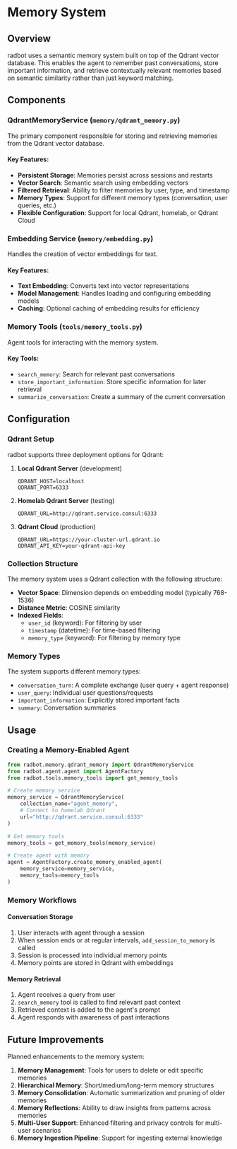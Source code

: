 # Memory System

## Overview

radbot uses a semantic memory system built on top of the Qdrant vector database. This enables the agent to remember past conversations, store important information, and retrieve contextually relevant memories based on semantic similarity rather than just keyword matching.

## Components

### QdrantMemoryService (`memory/qdrant_memory.py`)

The primary component responsible for storing and retrieving memories from the Qdrant vector database.

#### Key Features:

- **Persistent Storage**: Memories persist across sessions and restarts
- **Vector Search**: Semantic search using embedding vectors
- **Filtered Retrieval**: Ability to filter memories by user, type, and timestamp
- **Memory Types**: Support for different memory types (conversation, user queries, etc.)
- **Flexible Configuration**: Support for local Qdrant, homelab, or Qdrant Cloud

### Embedding Service (`memory/embedding.py`)

Handles the creation of vector embeddings for text.

#### Key Features:

- **Text Embedding**: Converts text into vector representations
- **Model Management**: Handles loading and configuring embedding models
- **Caching**: Optional caching of embedding results for efficiency

### Memory Tools (`tools/memory_tools.py`)

Agent tools for interacting with the memory system.

#### Key Tools:

- `search_memory`: Search for relevant past conversations
- `store_important_information`: Store specific information for later retrieval
- `summarize_conversation`: Create a summary of the current conversation

## Configuration

### Qdrant Setup

radbot supports three deployment options for Qdrant:

1. **Local Qdrant Server** (development)
   ```
   QDRANT_HOST=localhost
   QDRANT_PORT=6333
   ```

2. **Homelab Qdrant Server** (testing)
   ```
   QDRANT_URL=http://qdrant.service.consul:6333
   ```

3. **Qdrant Cloud** (production)
   ```
   QDRANT_URL=https://your-cluster-url.qdrant.io
   QDRANT_API_KEY=your-qdrant-api-key
   ```

### Collection Structure

The memory system uses a Qdrant collection with the following structure:

- **Vector Space**: Dimension depends on embedding model (typically 768-1536)
- **Distance Metric**: COSINE similarity
- **Indexed Fields**:
  - `user_id` (keyword): For filtering by user
  - `timestamp` (datetime): For time-based filtering
  - `memory_type` (keyword): For filtering by memory type

### Memory Types

The system supports different memory types:

- `conversation_turn`: A complete exchange (user query + agent response)
- `user_query`: Individual user questions/requests
- `important_information`: Explicitly stored important facts
- `summary`: Conversation summaries

## Usage

### Creating a Memory-Enabled Agent

```python
from radbot.memory.qdrant_memory import QdrantMemoryService
from radbot.agent.agent import AgentFactory
from radbot.tools.memory_tools import get_memory_tools

# Create memory service
memory_service = QdrantMemoryService(
    collection_name="agent_memory",
    # Connect to homelab Qdrant
    url="http://qdrant.service.consul:6333"
)

# Get memory tools
memory_tools = get_memory_tools(memory_service)

# Create agent with memory
agent = AgentFactory.create_memory_enabled_agent(
    memory_service=memory_service,
    memory_tools=memory_tools
)
```

### Memory Workflows

#### Conversation Storage

1. User interacts with agent through a session
2. When session ends or at regular intervals, `add_session_to_memory` is called
3. Session is processed into individual memory points
4. Memory points are stored in Qdrant with embeddings

#### Memory Retrieval

1. Agent receives a query from user
2. `search_memory` tool is called to find relevant past context
3. Retrieved context is added to the agent's prompt
4. Agent responds with awareness of past interactions

## Future Improvements

Planned enhancements to the memory system:

1. **Memory Management**: Tools for users to delete or edit specific memories
2. **Hierarchical Memory**: Short/medium/long-term memory structures
3. **Memory Consolidation**: Automatic summarization and pruning of older memories
4. **Memory Reflections**: Ability to draw insights from patterns across memories
5. **Multi-User Support**: Enhanced filtering and privacy controls for multi-user scenarios
6. **Memory Ingestion Pipeline**: Support for ingesting external knowledge